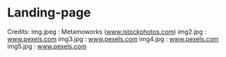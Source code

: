 # Landing-page

Credits:
 img.jpeg : Metamoworks (www.istockphotos.com)
 img2.jpg : www.pexels.com
 img3.jpg : www.pexels.com
 img4.jpg : www.pexels.com
 img5.jpg : www.pexels.com